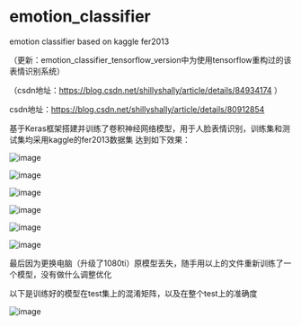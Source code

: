 # emotion_classifier
emotion classifier based on kaggle fer2013

（更新：emotion_classifier_tensorflow_version中为使用tensorflow重构过的该表情识别系统）

（csdn地址：https://blog.csdn.net/shillyshally/article/details/84934174 ）

csdn地址：https://blog.csdn.net/shillyshally/article/details/80912854

基于Keras框架搭建并训练了卷积神经网络模型，用于人脸表情识别，训练集和测试集均采用kaggle的fer2013数据集
达到如下效果：

![image](https://github.com/shillyshallysxy/emotion_classifier/blob/master/pic/sample3.png)

![image](https://github.com/shillyshallysxy/emotion_classifier/blob/master/pic/sample2.png)

![image](https://github.com/shillyshallysxy/emotion_classifier/blob/master/pic/sample4.png)

![image](https://github.com/shillyshallysxy/emotion_classifier/blob/master/pic/sample5.png)

![image](https://github.com/shillyshallysxy/emotion_classifier/blob/master/pic/sample6.png)

![image](https://github.com/shillyshallysxy/emotion_classifier/blob/master/pic/sample1.png)

最后因为更换电脑（升级了1080ti）原模型丢失，随手用以上的文件重新训练了一个模型，没有做什么调整优化

以下是训练好的模型在test集上的混淆矩阵，以及在整个test上的准确度

![image](https://github.com/shillyshallysxy/emotion_classifier/blob/master/pic/acc.png)
